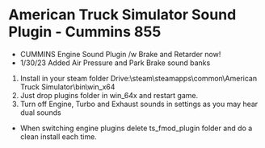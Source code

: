 # American Truck Simulator Sound Plugin - Cummins 855 

- CUMMINS Engine Sound Plugin /w Brake and Retarder now!
- 1/30/23 Added Air Pressure and Park Brake sound banks

1. Install in your steam folder Drive:\steam\steamapps\common\American Truck Simulator\bin\win_x64
2. Just drop plugins folder in win_64x and restart game.
3. Turn off Engine, Turbo and Exhaust sounds in settings as you may hear dual sounds

- When switching engine plugins delete ts_fmod_plugin folder and do a clean install each time.
